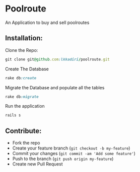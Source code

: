 # Poolroute


An Application to buy and sell poolroutes


## Installation:



Clone the Repo:
```ruby
git clone git@github.com:lkkadiri/poolroute.git
```

Create The Database
```ruby
rake db:create
```

Migrate the Database and populate all the tables
```ruby
rake db:migrate
```
Run the application
```ruby
rails s
```

## Contribute:

* Fork the repo
* Create your feature branch (`git checkout -b my-feature`)
* Commit your changes (`git commit -am 'Add some feature'`)
* Push to the branch (`git push origin my-feature`)
* Create new Pull Request
